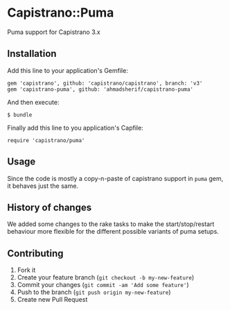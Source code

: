 # Capistrano::Puma

Puma support for Capistrano 3.x

## Installation

Add this line to your application's Gemfile:

    gem 'capistrano', github: 'capistrano/capistrano', branch: 'v3'
    gem 'capistrano-puma', github: 'ahmadsherif/capistrano-puma'

And then execute:

    $ bundle

Finally add this line to you application's Capfile:

    require 'capistrano/puma'

## Usage

Since the code is mostly a copy-n-paste of capistrano support in `puma` gem, it behaves just the same.

## History of changes

We added some changes to the rake tasks to make the start/stop/restart behaviour more flexible for the different possible variants of puma setups.

## Contributing

1. Fork it
2. Create your feature branch (`git checkout -b my-new-feature`)
3. Commit your changes (`git commit -am 'Add some feature'`)
4. Push to the branch (`git push origin my-new-feature`)
5. Create new Pull Request
